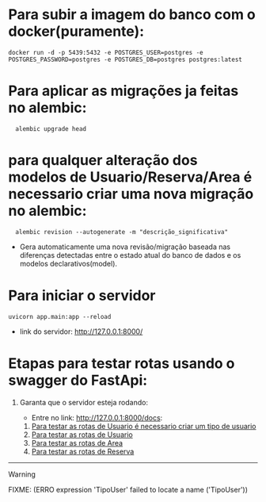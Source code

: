 # Para subir a imagem do banco com o docker(puramente):

```
docker run -d -p 5439:5432 -e POSTGRES_USER=postgres -e POSTGRES_PASSWORD=postgres -e POSTGRES_DB=postgres postgres:latest
```

# Para aplicar as migrações ja feitas no alembic:

```
  alembic upgrade head
```

# para qualquer alteração dos modelos de Usuario/Reserva/Area é necessario criar uma nova migração no alembic:

```
  alembic revision --autogenerate -m "descrição_significativa"
```

- Gera automaticamente uma nova revisão/migração baseada nas diferenças detectadas entre o estado atual do banco de dados e os modelos declarativos(model).

# Para iniciar o servidor

```
uvicorn app.main:app --reload  
```

- link do servidor: http://127.0.0.1:8000/

# Etapas para testar rotas usando o swagger do FastApi:

1. Garanta que o servidor esteja rodando:

   - Entre no link: http://127.0.0.1:8000/docs:

   1. [Para testar as rotas de Usuario é necessario criar um tipo de usuario](test/swagger/tipo_usuario.md)
   2. [Para testar as rotas de Usuario](test/swagger/usuario.md)
   3. [Para testar as rotas de Area](test/swagger/area.md)
   4. [Para testar as rotas de Reserva](test/swagger/reserva.md)



---

> [!WARNING]
> FIXME: (ERRO expression 'TipoUser' failed to locate a name ('TipoUser'))